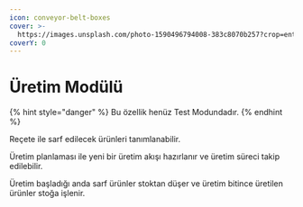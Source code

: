 ```yaml
---
icon: conveyor-belt-boxes
cover: >-
  https://images.unsplash.com/photo-1590496794008-383c8070b257?crop=entropy&cs=srgb&fm=jpg&ixid=M3wxOTcwMjR8MHwxfHNlYXJjaHwxMHx8ZmFjdG9yeXxlbnwwfHx8fDE3NDEwMjkxMzN8MA&ixlib=rb-4.0.3&q=85
coverY: 0
---
```


# Üretim Modülü

{% hint style="danger" %}
Bu özellik henüz Test Modundadır.
{% endhint %}

Reçete ile sarf edilecek ürünleri tanımlanabilir.

Üretim planlaması ile yeni bir üretim akışı hazırlanır ve üretim süreci takip edilebilir.

Üretim başladığı anda sarf ürünler stoktan düşer ve üretim bitince üretilen ürünler stoğa işlenir.

